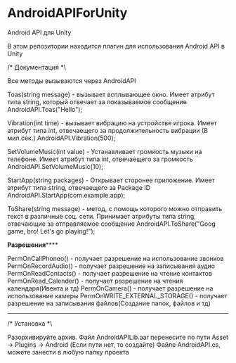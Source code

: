 # AndroidAPIForUnity
Android API для Unity

В этом репозитории находится плагин для использования Android API в Unity

/* Документация *\

Все методы вызываются через AndroidAPI

Toas(string message) - вызывает всплывающее окно. Имеет атрибут типа string, который отвечает за показываемое сообщение
AndroidAPI.Toas("Hello");

Vibration(int time) - вызывает вибрацию на устройстве игрока. Имеет атрибут типа int, отвечаещего за продолжительность вибрации (В мил.сек.)
AndroidAPI.Vibration(500);

SetVolumeMusic(int value) - Устанавливает громкость музыки на телефоне. Имеет атрибут типа int, отвечаещего за громкость
AndroidAPI.SetVolumeMusic(10);

StartApp(string packages) - Открывает сторонее приложение. Имеет атрибут типа string, отвечаещего за Package ID
AndroidAPI.StartApp(com.example.app);

ToShare(string message) - метод, с помощь которого можно отправить текст в различные соц. сети. Принимает атрибуты типа string, отвечающие за отправляемое сообщение
AndroidAPI.ToShare("Goog game, bro! Let's go playing!");

**************Разрешения******************

PermOnCallPhoneo() - получает разрешение на использование звонков
PermOnRecordAudio() - получает разрешение на записывания аудио
PermOnReadContacts() - получает разрешение на чтение контактов
PermOnRead_Calender() - получает разрешение на чтения календаря(Ивента и тд)
PermOnCamera() - получает разрешение на использование камеры
PermOnWRITE_EXTERNAL_STORAGE() - получает разрешение на записывания файлов(Создание папок, файлов и тд)

*******************************************


/* Установка *\

Разорхивируйте архив.
Файл AndroidAPILib.aar перенесите по пути Asset -> Plugins -> Android (Если пути нет, то создайте)
Файле AndroidAPI.cs, можете занести в любую папку проекта
